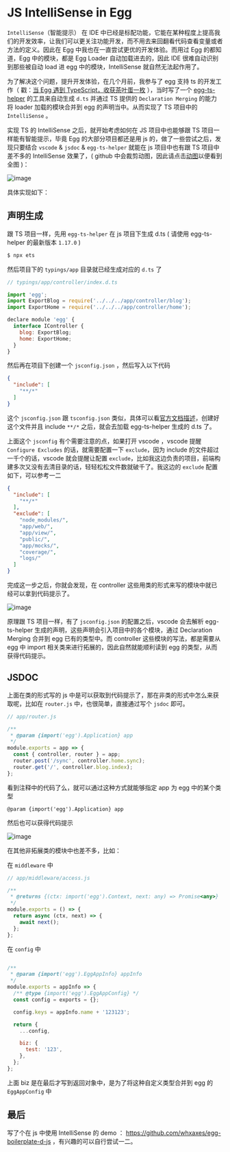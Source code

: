 # JS IntelliSense in Egg

`IntelliSense`（智能提示） 在 IDE 中已经是标配功能，它能在某种程度上提高我们的开发效率，让我们可以更关注功能开发，而不用去来回翻看代码查看变量或者方法的定义。因此在 Egg 中我也在一直尝试更优的开发体验。而用过 Egg 的都知道，Egg 中的模块，都是 Egg Loader 自动加载进去的，因此 IDE 很难自动识别到那些被自动 load 进 egg 中的模块，IntelliSense 就自然无法起作用了。

为了解决这个问题，提升开发体验，在几个月前，我参与了 egg 支持 ts 的开发工作（ 戳：[当 Egg 遇到 TypeScript，收获茶叶蛋一枚](https://zhuanlan.zhihu.com/p/35334932) ），当时写了一个 [egg-ts-helper](https://github.com/whxaxes/egg-ts-helper) 的工具来自动生成 `d.ts` 并通过 TS 提供的 `Declaration Merging` 的能力将 loader 加载的模块合并到 egg 的声明当中。从而实现了 TS 项目中的 `IntelliSense` 。

实现 TS 的 IntelliSense 之后，就开始考虑如何在 JS 项目中也能够跟 TS 项目一样能有智能提示，毕竟 Egg 的大部分项目都还是用 js 的，做了一些尝试之后，发现只要结合 `vscode` & `jsdoc` & `egg-ts-helper` 就能在 js 项目中也有跟 TS 项目中差不多的 IntelliSense 效果了，( github 中会裁剪动图，因此请点击[动图](https://wanghx.cn/public/github/images/issue15/img3.gif)以便看到全图 )：

![image](https://wanghx.cn/public/github/images/issue15/img3.gif)

具体实现如下：

## 声明生成

跟 TS 项目一样，先用 `egg-ts-helper` 在 js 项目下生成 d.ts ( 请使用 egg-ts-helper 的最新版本 `1.17.0` )

```bash
$ npx ets
```

然后项目下的 `typings/app` 目录就已经生成对应的 `d.ts` 了

```js
// typings/app/controller/index.d.ts

import 'egg';
import ExportBlog = require('../../../app/controller/blog');
import ExportHome = require('../../../app/controller/home');

declare module 'egg' {
  interface IController {
    blog: ExportBlog;
    home: ExportHome;
  }
}
```

然后再在项目下创建一个 `jsconfig.json` ，然后写入以下代码

```json
{
  "include": [
    "**/*"
  ]
}
```

这个 `jsconfig.json` 跟 `tsconfig.json` 类似，具体可以看[官方文档描述](https://code.visualstudio.com/docs/languages/javascript#_javascript-projects-jsconfigjson)，创建好这个文件并且 include `**/*` 之后，就会去加载 egg-ts-helper 生成的 d.ts 了。

上面这个 `jsconfig` 有个需要注意的点，如果打开 vscode ，vscode 提醒 `Configure Excludes` 的话，就需要配置一下 `exclude`，因为 include 的文件超过一千个的话，vscode 就会提醒让配置 `exclude`，比如我这边负责的项目，前端构建多次又没有去清目录的话，轻轻松松文件数就破千了。我这边的 `exclude` 配置如下，可以参考一二

```json
{
  "include": [
    "**/*"
  ],
  "exclude": [
    "node_modules/",
    "app/web/",
    "app/view/",
    "public/",
    "app/mocks/",
    "coverage/",
    "logs/"
  ]
}
```

完成这一步之后，你就会发现，在 controller 这些用类的形式来写的模块中就已经可以拿到代码提示了。

![image](https://wanghx.cn/public/github/images/issue15/img1.png)

原理跟 TS 项目一样，有了 `jsconfig.json` 的配置之后，vscode 会去解析 egg-ts-helper 生成的声明，这些声明会引入项目中的各个模块，通过 Declaration Merging 合并到 egg 已有的类型中。而 controller 这些模块的写法，都是需要从 egg 中 import 相关类来进行拓展的，因此自然就能顺利读到 egg 的类型，从而获得代码提示。

## JSDOC

上面在类的形式写的 js 中是可以获取到代码提示了，那在非类的形式中怎么来获取呢，比如在 `router.js` 中，也很简单，直接通过写个 `jsdoc` 即可。

```js
// app/router.js

/**
 * @param {import('egg').Application} app
 */
module.exports = app => {
  const { controller, router } = app;
  router.post('/sync', controller.home.sync);
  router.get('/', controller.blog.index);
};
```

看到注释中的代码了么，就可以通过这种方式就能够指定 app 为 egg 中的某个类型

```
@param {import('egg').Application} app
```

然后也可以获得代码提示

![image](https://wanghx.cn/public/github/images/issue15/img2.png)

在其他非拓展类的模块中也差不多，比如：

在 `middleware` 中

```js
// app/middleware/access.js

/**
 * @returns {(ctx: import('egg').Context, next: any) => Promise<any>}
 */
module.exports = () => {
  return async (ctx, next) => {
    await next();
  };
};
```

在 `config` 中

```js

/**
 * @param {import('egg').EggAppInfo} appInfo
 */
module.exports = appInfo => {
  /** @type {import('egg').EggAppConfig} */
  const config = exports = {};

  config.keys = appInfo.name + '123123';

  return {
    ...config,

    biz: {
      test: '123',
    },
  };
};
```

上面 biz 是在最后才写到返回对象中，是为了将这种自定义类型合并到 egg 的 `EggAppConfig` 中

## 最后

写了个在 js 中使用 IntelliSense 的 demo ： https://github.com/whxaxes/egg-boilerplate-d-js ，有兴趣的可以自行尝试一二。
